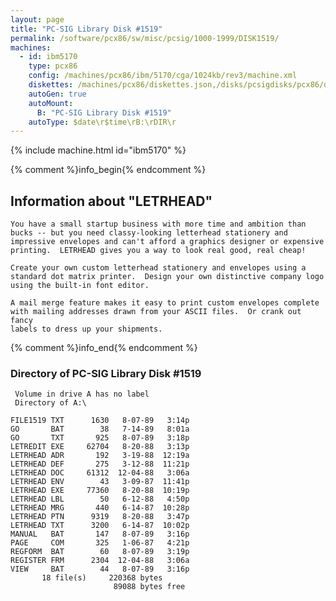 ```yaml
---
layout: page
title: "PC-SIG Library Disk #1519"
permalink: /software/pcx86/sw/misc/pcsig/1000-1999/DISK1519/
machines:
  - id: ibm5170
    type: pcx86
    config: /machines/pcx86/ibm/5170/cga/1024kb/rev3/machine.xml
    diskettes: /machines/pcx86/diskettes.json,/disks/pcsigdisks/pcx86/diskettes.json
    autoGen: true
    autoMount:
      B: "PC-SIG Library Disk #1519"
    autoType: $date\r$time\rB:\rDIR\r
---
```


{% include machine.html id="ibm5170" %}

{% comment %}info_begin{% endcomment %}

## Information about "LETRHEAD"

    You have a small startup business with more time and ambition than
    bucks -- but you need classy-looking letterhead stationery and
    impressive envelopes and can't afford a graphics designer or expensive
    printing.  LETRHEAD gives you a way to look real good, real cheap!
    
    Create your own custom letterhead stationery and envelopes using a
    standard dot matrix printer.  Design your own distinctive company logo
    using the built-in font editor.
    
    A mail merge feature makes it easy to print custom envelopes complete
    with mailing addresses drawn from your ASCII files.  Or crank out fancy
    labels to dress up your shipments.
{% comment %}info_end{% endcomment %}


### Directory of PC-SIG Library Disk #1519

     Volume in drive A has no label
     Directory of A:\

    FILE1519 TXT      1630   8-07-89   3:14p
    GO       BAT        38   7-14-89   8:01a
    GO       TXT       925   8-07-89   3:18p
    LETREDIT EXE     62704   8-20-88   3:13p
    LETRHEAD ADR       192   3-19-88  12:19a
    LETRHEAD DEF       275   3-12-88  11:21p
    LETRHEAD DOC     61312  12-04-88   3:06a
    LETRHEAD ENV        43   3-09-87  11:41p
    LETRHEAD EXE     77360   8-20-88  10:19p
    LETRHEAD LBL        50   6-12-88   4:50p
    LETRHEAD MRG       440   6-14-87  10:28p
    LETRHEAD PTN      9319   8-20-88   3:47p
    LETRHEAD TXT      3200   6-14-87  10:02p
    MANUAL   BAT       147   8-07-89   3:16p
    PAGE     COM       325   1-06-87   4:21p
    REGFORM  BAT        60   8-07-89   3:19p
    REGISTER FRM      2304  12-04-88   3:06a
    VIEW     BAT        44   8-07-89   3:16p
           18 file(s)     220368 bytes
                           89088 bytes free
